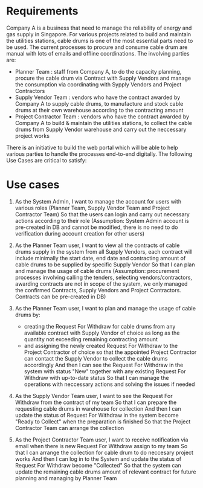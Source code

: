 # Requirements

Company A is a business that need to manage the reliability of energy and gas supply in Singapore. For various projects related to build and maintain the utilities stations, cable drums is one of the most essential parts need to be used. The current processes to procure and consume cable drum are manual with lots of emails and offline coordinations. The involving parties are:

- Planner Team : staff from Company A, to do the capacity planning, procure the cable drum via Contract with Supply Vendors and manage the consumption via coordinating with Sypply Vendors and Project Contractors
- Supply Vendor Team : vendors who have the contract awarded by Company A to supply cable drums, to manufacture and stock cable drums at their own warehouse according to the contracting amount
- Project Contractor Team : vendors who have the contract awarded by Company A to build & maintain the utilities stations, to collect the cable drums from Supply Vendor warehouse and carry out the neccessary project works

There is an initiative to build the web portal which will be able to help various parties to handle the processes end-to-end digitally. The following Use Cases are critical to satisfy:

# Use cases
1. As the System Admin,
   I want to manage the account for users with various roles (Planner Team, Supply Vendor Team and Project Contractor Team)
   So that the users can login and carry out necessary actions according to their role
   (Assumption: System Admin account is pre-created in DB and cannot be modified, there is no need to do verification during account creation for other users)


2. As the Planner Team user,
   I want to view all the contracts of cable drums supply in the system from all Supply Vendors, each contract will include minimally the start date, end date and contracting amount of cable drums to be supplied by specific Supply Vendor
   So that I can plan and manage the usage of cable drums
   (Assumption: procurement processes involving calling the tenders, selecting vendors/contractors, awarding contracts are not in scope of the system, we only managed the confirmed Contracts, Supply Vendors and Project Contractors. Contracts can be pre-created in DB)


3. As the Planner Team user, I want to plan and manage the usage of cable drums by:
   - creating the Request For Withdraw for cable drums from any available contract with Supply Vendor of choice as long as the quantity not exceeding remaining contracting amount
   - and assigning the newly created Request For Withdraw to the Project Contractor of choice so that the appointed Project Contractor can contact the Supply Vendor to collect the cable drums accordingly
   And then I can see the Request For Withdraw in the system with status "New" together with any existing Request For Withdraw with up-to-date status
   So that I can manage the operations with neccessary actions and solving the issues if needed


4. As the Supply Vendor Team user,
   I want to see the Request For Withdraw from the contract of my team
   So that I can prepare the requesting cable drums in warehouse for collection
   And then I can update the status of Request For Withdraw in the system become "Ready to Collect" when the preparation is finished
   So that the Project Contractor Team can arrange the collection


5. As the Project Contractor Team user,
   I want to receive notification via email when there is new Request For Withdraw assign to my team
   So that I can arrange the collection for cable drum to do neccesary project works
   And then I can log in to the System and update the status of Request For Withdraw become "Collected"
   So that the system can update the remaining cable drums amount of relevant contract for future planning and managing by Planner Team